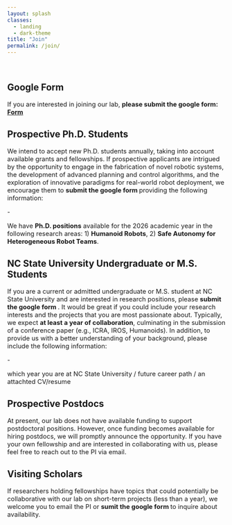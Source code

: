 ```yaml
---
layout: splash
classes:
  - landing
  - dark-theme
title: "Join"
permalink: /join/
---
```


<br>

## Google Form
<p style="font-size:11pt;">
If you are interested in joining our lab, <b>please submit the google form:  <a href="https://docs.google.com/forms/d/e/1FAIpQLSf12F7a69N05kfKWwhAMZGzGm1A9pB-n3qlT5zlWiW54e6txw/viewform?usp=header">Form</a> </b> 
</p>

## Prospective Ph.D. Students
<p style="font-size:11pt;">
We intend to accept new Ph.D. students annually, taking into account available grants and fellowships. If prospective applicants are intrigued by the opportunity to engage in the fabrication of novel robotic systems, the development of advanced planning and control algorithms, and the exploration of innovative paradigms for real-world robot deployment, we encourage them to <b>submit the google form </b> providing the following information:
</p>
- <p style="font-size:11pt;"> We have <b>Ph.D. positions</b> available for the 2026 academic year in the following research areas: 1) <b> Humanoid Robots</b>, 2) <b>Safe Autonomy for Heterogeneous Robot Teams</b>.     

## NC State University Undergraduate or M.S. Students
<p style="font-size:11pt;">
If you are a current or admitted undergraduate or M.S. student at NC State University and are interested in research positions, please <b>submit the google form </b> . It would be great if you could include your research interests and the projects that you are most passionate about. Typically, we expect <b>at least a year of collaboration</b>, culminating in the submission of a conference paper (e.g., ICRA, IROS, Humanoids). In addition, to provide us with a better understanding of your background, please include the following information:
</p>
- <p style="font-size:11pt;"> which year you are at NC State University / future career path / an attachted CV/resume

## Prospective Postdocs
<p style="font-size:11pt;">
At present, our lab does not have available funding to support postdoctoral positions. However, once funding becomes available for hiring postdocs, we will promptly announce the opportunity. If you have your own fellowship and are interested in collaborating with us, please feel free to reach out to the PI via email.
</p>

## Visiting Scholars
<p style="font-size:11pt;">
If researchers holding fellowships have topics that could potentially be collaborative with our lab on short-term projects (less than a year), we welcome you to email the PI or <b>sumit the google form </b> to inquire about availability.
</p>
